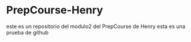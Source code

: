 # PrepCourse-Henry
este es un repositorio del modulo2 del PrepCourse de Henry
esta es una prueba de github